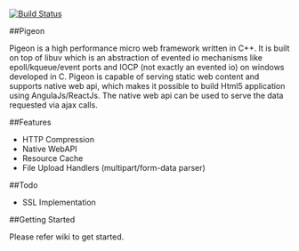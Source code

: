 [![Build Status](https://travis-ci.org/kamlesh-bambarde/pigeon.svg?branch=master)](https://travis-ci.org/kamlesh-bambarde/pigeon)

##Pigeon

Pigeon is a high performance micro web framework written in C++. It is built on top of libuv which is an abstraction of evented io mechanisms like epoll/kqueue/event ports and IOCP (not exactly an evented io) on windows developed in C.
Pigeon is capable of serving static web content and supports native web api, which makes it possible to build Html5 application using AngulaJs/ReactJs. The native web api can  be used to serve the data requested via ajax calls.

##Features

- HTTP Compression
- Native WebAPI
- Resource Cache
- File Upload Handlers (multipart/form-data parser)

##Todo
- SSL Implementation

##Getting Started

Please refer wiki to get started.


